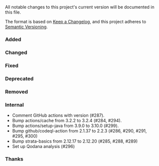 All notable changes to this project's current version will be documented in this file.

The format is based on [Keep a Changelog](https://keepachangelog.com/en/1.0.0/), and this project adheres
to [Semantic Versioning](https://semver.org/spec/v2.0.0.html).

### Added

### Changed

### Fixed

### Deprecated

### Removed

### Internal

- Comment GitHub actions with version (#287).
- Bump actions/cache from 3.2.2 to 3.2.4 (#284, #294).
- Bump actions/setup-java from 3.9.0 to 3.10.0 (#299).
- Bump github/codeql-action from 2.1.37 to 2.2.3 (#286, #290, #291, #295, #300)
- Bump strata-basics from 2.12.17 to 2.12.20 (#285, #288, #289)
- Set up Qodana analysis (#296)

### Thanks
